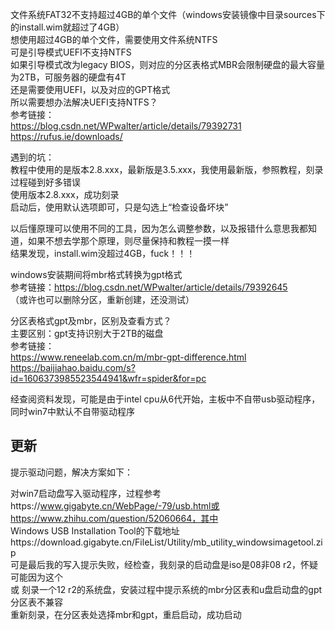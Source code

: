 文件系统FAT32不支持超过4GB的单个文件（windows安装镜像中目录sources下的install.wim就超过了4GB）  
想使用超过4GB的单个文件，需要使用文件系统NTFS  
可是引导模式UEFI不支持NTFS  
如果引导模式改为legacy BIOS，则对应的分区表格式MBR会限制硬盘的最大容量为2TB，可服务器的硬盘有4T  
还是需要使用UEFI，以及对应的GPT格式  
所以需要想办法解决UEFI支持NTFS？  
参考链接：  
https://blog.csdn.net/WPwalter/article/details/79392731  
https://rufus.ie/downloads/  

遇到的坑：  
教程中使用的是版本2.8.xxx，最新版是3.5.xxx，我使用最新版，参照教程，刻录过程碰到好多错误  
使用版本2.8.xxx，成功刻录  
启动后，使用默认选项即可，只是勾选上“检查设备坏块”  

以后懂原理可以使用不同的工具，因为怎么调整参数，以及报错什么意思我都知道，如果不想去学那个原理，则尽量保持和教程一摸一样  
结果发现，install.wim没超过4GB，fuck！！！  

windows安装期间将mbr格式转换为gpt格式  
参考链接：https://blog.csdn.net/WPwalter/article/details/79392645  
（或许也可以删除分区，重新创建，还没测试）  

分区表格式gpt及mbr，区别及查看方式？  
主要区别：gpt支持识别大于2TB的磁盘  
参考链接：  
https://www.reneelab.com.cn/m/mbr-gpt-difference.html  
https://baijiahao.baidu.com/s?id=1606373985523544941&wfr=spider&for=pc  

经查阅资料发现，可能是由于intel cpu从6代开始，主板中不自带usb驱动程序，同时win7中默认不自带驱动程序  


## 更新
提示驱动问题，解决方案如下：  

对win7启动盘写入驱动程序，过程参考https://www.gigabyte.cn/WebPage/-79/usb.html或https://www.zhihu.com/question/52060664，其中  
Windows USB Installation Tool的下载地址https://download.gigabyte.cn/FileList/Utility/mb_utility_windowsimagetool.zip  
可是最后我的写入提示失败，经检查，我刻录的启动盘是iso是08非08 r2，怀疑可能因为这个  
或
刻录一个12 r2的系统盘，安装过程中提示系统的mbr分区表和u盘启动盘的gpt分区表不兼容  
重新刻录，在分区表处选择mbr和gpt，重启启动，成功启动  
